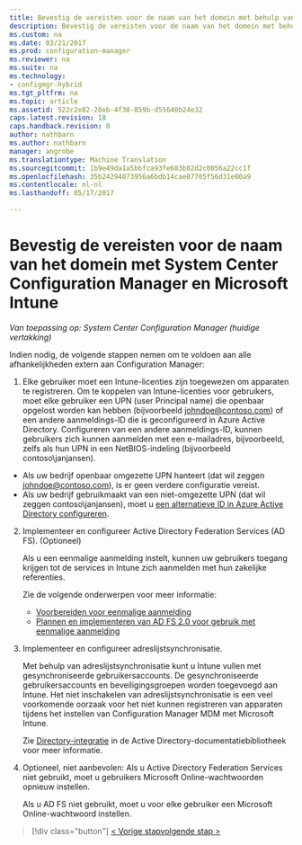```yaml
---
title: Bevestig de vereisten voor de naam van het domein met behulp van System Center Configuration Manager | Microsoft-documenten
description: Bevestig de vereisten voor de naam van het domein met behulp van System Center Configuration Manager.
ms.custom: na
ms.date: 03/21/2017
ms.prod: configuration-manager
ms.reviewer: na
ms.suite: na
ms.technology:
- configmgr-hybrid
ms.tgt_pltfrm: na
ms.topic: article
ms.assetid: 522c2e82-20eb-4f38-859b-d55640b24e32
caps.latest.revision: 18
caps.handback.revision: 0
author: nathbarn
ms.author: nathbarn
manager: angrobe
ms.translationtype: Machine Translation
ms.sourcegitcommit: 1b9e49da1a5bbfca93fe683b82d2c0056a22cc1f
ms.openlocfilehash: 35b24294073956a6bdb14cae07705f56d31e00a9
ms.contentlocale: nl-nl
ms.lasthandoff: 05/17/2017

---
```

# <a name="confirm-domain-name-requirements-with-system-center-configuration-manager-and-microsoft-intune"></a>Bevestig de vereisten voor de naam van het domein met System Center Configuration Manager en Microsoft Intune

*Van toepassing op: System Center Configuration Manager (huidige vertakking)*

Indien nodig, de volgende stappen nemen om te voldoen aan alle afhankelijkheden extern aan Configuration Manager:

1. Elke gebruiker moet een Intune-licenties zijn toegewezen om apparaten te registreren. Om te koppelen van Intune-licenties voor gebruikers, moet elke gebruiker een UPN (user Principal name) die openbaar opgelost worden kan hebben (bijvoorbeeld johndoe@contoso.com) of een andere aanmeldings-ID die is geconfigureerd in Azure Active Directory. Configureren van een andere aanmeldings-ID, kunnen gebruikers zich kunnen aanmelden met een e-mailadres, bijvoorbeeld, zelfs als hun UPN in een NetBIOS-indeling (bijvoorbeeld contoso\janjansen).

  - Als uw bedrijf openbaar omgezette UPN hanteert (dat wil zeggen johndoe@contoso.com), is er geen verdere configuratie vereist.
  - Als uw bedrijf gebruikmaakt van een niet-omgezette UPN (dat wil zeggen contoso\janjansen), moet u [een alternatieve ID in Azure Active Directory configureren](https://azure.microsoft.com/documentation/articles/active-directory-aadconnect-get-started-custom/#pages-under-the-section-sync).

2.  Implementeer en configureer Active Directory Federation Services (AD FS). (Optioneel)

     Als u een eenmalige aanmelding instelt, kunnen uw gebruikers toegang krijgen tot de services in Intune zich aanmelden met hun zakelijke referenties.

     Zie de volgende onderwerpen voor meer informatie:
    -   [Voorbereiden voor eenmalige aanmelding](http://go.microsoft.com/fwlink/?LinkID=271124)
    -   [Plannen en implementeren van AD FS 2.0 voor gebruik met eenmalige aanmelding](http://go.microsoft.com/fwlink/?LinkID=271125)

3.  Implementeer en configureer adreslijstsynchronisatie.

     Met behulp van adreslijstsynchronisatie kunt u Intune vullen met gesynchroniseerde gebruikersaccounts. De gesynchroniseerde gebruikersaccounts en beveiligingsgroepen worden toegevoegd aan Intune. Het niet inschakelen van adreslijstsynchronisatie is een veel voorkomende oorzaak voor het niet kunnen registreren van apparaten tijdens het instellen van Configuration Manager MDM met Microsoft Intune.

     Zie [Directory-integratie](http://go.microsoft.com/fwlink/?LinkID=271120) in de Active Directory-documentatiebibliotheek voor meer informatie.

4.  Optioneel, niet aanbevolen: Als u Active Directory Federation Services niet gebruikt, moet u gebruikers Microsoft Online-wachtwoorden opnieuw instellen.

     Als u AD FS niet gebruikt, moet u voor elke gebruiker een Microsoft Online-wachtwoord instellen.

> [!div class="button"]
[< Vorige stap](create-mdm-collection.md)[volgende stap >  ](configure-intune-subscription.md)

